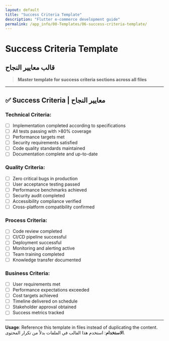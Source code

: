 ```yaml
---
layout: default
title: "Success Criteria Template"
description: "Flutter e-commerce development guide"
permalink: /app_info/00-Templates/06-success-criteria-template/
---
```


# Success Criteria Template
## قالب معايير النجاح

> **Master template for success criteria sections across all files**

---

## ✅ **Success Criteria | معايير النجاح**

### **Technical Criteria:**
- [ ] Implementation completed according to specifications
- [ ] All tests passing with >80% coverage
- [ ] Performance targets met
- [ ] Security requirements satisfied
- [ ] Code quality standards maintained
- [ ] Documentation complete and up-to-date

### **Quality Criteria:**
- [ ] Zero critical bugs in production
- [ ] User acceptance testing passed
- [ ] Performance benchmarks achieved
- [ ] Security audit completed
- [ ] Accessibility compliance verified
- [ ] Cross-platform compatibility confirmed

### **Process Criteria:**
- [ ] Code review completed
- [ ] CI/CD pipeline successful
- [ ] Deployment successful
- [ ] Monitoring and alerting active
- [ ] Team training completed
- [ ] Knowledge transfer documented

### **Business Criteria:**
- [ ] User requirements met
- [ ] Performance expectations exceeded
- [ ] Cost targets achieved
- [ ] Timeline delivered on schedule
- [ ] Stakeholder approval obtained
- [ ] Success metrics tracked

---

**Usage**: Reference this template in files instead of duplicating the content.
**الاستخدام**: استخدم هذا القالب في الملفات بدلاً من تكرار المحتوى.
